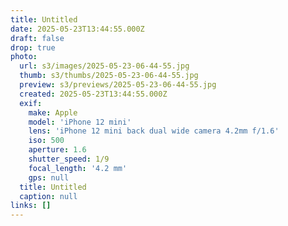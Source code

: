 ```yaml
---
title: Untitled
date: 2025-05-23T13:44:55.000Z
draft: false
drop: true
photo:
  url: s3/images/2025-05-23-06-44-55.jpg
  thumb: s3/thumbs/2025-05-23-06-44-55.jpg
  preview: s3/previews/2025-05-23-06-44-55.jpg
  created: 2025-05-23T13:44:55.000Z
  exif:
    make: Apple
    model: 'iPhone 12 mini'
    lens: 'iPhone 12 mini back dual wide camera 4.2mm f/1.6'
    iso: 500
    aperture: 1.6
    shutter_speed: 1/9
    focal_length: '4.2 mm'
    gps: null
  title: Untitled
  caption: null
links: []
---
```


